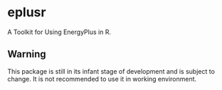 # eplusr

A Toolkit for Using EnergyPlus in R.

## Warning

This package is still in its infant stage of development and is subject to change. It is not recommended to use it in working environment.
